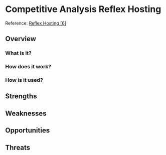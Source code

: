 # Competitive Analysis Reflex Hosting

Reference: [Reflex Hosting [6]](../sources.md#6)

## Overview

### What is it?

### How does it work?

### How is it used?

## Strengths

## Weaknesses

## Opportunities

## Threats
